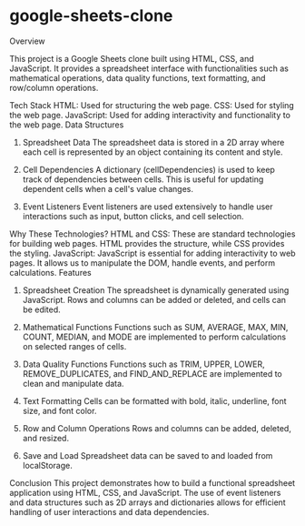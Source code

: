 # google-sheets-clone

Overview


This project is a Google Sheets clone built using HTML, CSS, and JavaScript. It provides a spreadsheet interface with functionalities such as mathematical operations, data quality functions, text formatting, and row/column operations.

Tech Stack
HTML: Used for structuring the web page.
CSS: Used for styling the web page.
JavaScript: Used for adding interactivity and functionality to the web page.
Data Structures
1. Spreadsheet Data
The spreadsheet data is stored in a 2D array where each cell is represented by an object containing its content and style.

2. Cell Dependencies
A dictionary (cellDependencies) is used to keep track of dependencies between cells. This is useful for updating dependent cells when a cell's value changes.

3. Event Listeners
Event listeners are used extensively to handle user interactions such as input, button clicks, and cell selection.

Why These Technologies?
HTML and CSS: These are standard technologies for building web pages. HTML provides the structure, while CSS provides the styling.
JavaScript: JavaScript is essential for adding interactivity to web pages. It allows us to manipulate the DOM, handle events, and perform calculations.
Features
1. Spreadsheet Creation
The spreadsheet is dynamically generated using JavaScript. Rows and columns can be added or deleted, and cells can be edited.

2. Mathematical Functions
Functions such as SUM, AVERAGE, MAX, MIN, COUNT, MEDIAN, and MODE are implemented to perform calculations on selected ranges of cells.

3. Data Quality Functions
Functions such as TRIM, UPPER, LOWER, REMOVE_DUPLICATES, and FIND_AND_REPLACE are implemented to clean and manipulate data.

4. Text Formatting
Cells can be formatted with bold, italic, underline, font size, and font color.

5. Row and Column Operations
Rows and columns can be added, deleted, and resized.

6. Save and Load
Spreadsheet data can be saved to and loaded from localStorage.

Conclusion
This project demonstrates how to build a functional spreadsheet application using HTML, CSS, and JavaScript. The use of event listeners and data structures such as 2D arrays and dictionaries allows for efficient handling of user interactions and data dependencies.
